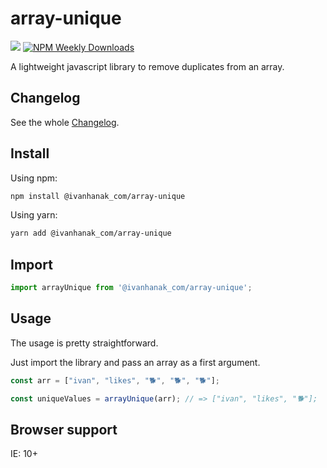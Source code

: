 # array-unique 

[![](https://flat.badgen.net/npm/v/@ivanhanak_com/array-unique?icon=npm)](https://www.npmjs.com/package/@ivanhanak_com/array-unique)
[![NPM Weekly Downloads](https://badgen.net/npm/dw/@ivanhanak_com/array-unique)](https://www.npmjs.com/package/@ivanhanak_com/array-unique)

A lightweight javascript library to remove duplicates from an array. 

## Changelog

See the whole [Changelog](/CHANGELOG.md).

## Install

Using npm:

```sh
npm install @ivanhanak_com/array-unique
```

Using yarn:

```sh
yarn add @ivanhanak_com/array-unique
```

## Import
```javascript
import arrayUnique from '@ivanhanak_com/array-unique';
```

## Usage
The usage is pretty straightforward. 

Just import the library and pass an array as a first argument.

```javascript
const arr = ["ivan", "likes", "🐕", "🐕", "🐕"];

const uniqueValues = arrayUnique(arr); // => ["ivan", "likes", "🐕"];
```

## Browser support
IE: 10+